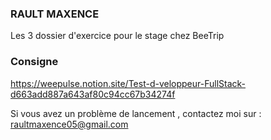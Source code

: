 ### RAULT MAXENCE 

Les 3 dossier d'exercice pour le stage chez BeeTrip 

### Consigne 

https://weepulse.notion.site/Test-d-veloppeur-FullStack-d663add887a643af80c94cc67b34274f

Si vous avez un problème de lancement , contactez moi sur : raultmaxence05@gmail.com